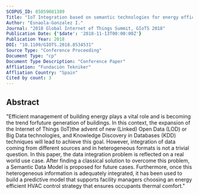 ```yaml
---
SCOPUS_ID: 85059081389
Title: "IoT Integration based on semantic technologies for energy efficiency in buildings"
Author: "Esnaola-Gonzalez I."
Journal: "2018 Global Internet of Things Summit, GIoTS 2018"
Publication Date: {'$date': '2018-11-13T00:00:00Z'}
Publication Year: 2018
DOI: "10.1109/GIOTS.2018.8534531"
Source Type: "Conference Proceeding"
Document Type: "cp"
Document Type Description: "Conference Paper"
Affliation: "Fundación Tekniker"
Affliation Country: "Spain"
Cited by count: 3
---
```


## Abstract
"Efficient management of building energy plays a vital role and is becoming the trend forfuture generation of buildings. In this context, the expansion of the Internet of Things (IoT)the advent of new (Linked) Open Data (LOD) or Big Data technologies, and Knowledge Discovery in Databases (KDD) techniques will lead to achieve this goal. However, integration of data coming from different sources and in heterogeneous formats is not a trivial question. In this paper, the data integration problem is reflected on a real world use case. After finding a classical solution to overcome this problem, a Semantic Data Model is proposed for future cases. Furthermore, once this heterogeneous information is adequately integrated, it has been used to build a predictive model that supports facility managers choosing an energy efficient HVAC control strategy that ensures occupants thermal comfort."
